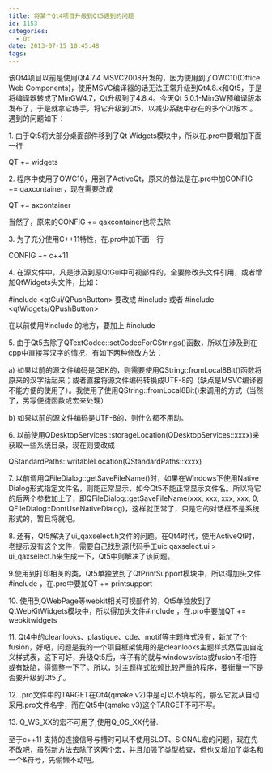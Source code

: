 ```yaml
---
title: 将某个Qt4项目升级到Qt5遇到的问题
id: 1153
categories:
  - Qt
date: 2013-07-15 10:45:48
tags:
---
```


该Qt4项目以前是使用Qt4.7.4 MSVC2008开发的，因为使用到了OWC10(Office Web Components)，使用MSVC编译器的话无法正常升级到Qt4.8.x和Qt5，于是将编译器转成了MinGW4.7，Qt升级到了4.8.4。今天Qt 5.0.1-MinGW预编译版本发布了，于是就拿它练手，将它升级到Qt5，以减少系统中存在的多个Qt版本 。遇到的问题如下：

1\.  由于Qt5将大部分桌面部件移到了Qt Widgets模块中，所以在.pro中要增加下面一行

QT += widgets

2\. 程序中使用了OWC10，用到了ActiveQt，原来的做法是在.pro中加CONFIG += qaxcontainer，现在需要改成

QT += axcontainer

当然了，原来的CONFIG += qaxcontainer也将去除

3\. 为了充分使用C++11特性，在.pro中加下面一行

CONFIG += c++11

4\. 在源文件中，凡是涉及到原QtGui中可视部件的，全要修改头文件引用，或者增加QtWidgets头文件，比如：

#include <qtGui/QPushButton>  要改成  #include <qpushButton>  或者  #include <qtWidgets/QPushButton>

在以前使用#include <qtGui>的地方，要加上 #include <qtWidgets>

5\. 由于Qt5去除了QTextCodec::setCodecForCStrings()函数，所以在涉及到在cpp中直接写汉字的情况，有如下两种修改方法：

a)  如果以前的源文件编码是GBK的，则需要使用QString::fromLocal8Bit()函数将原来的汉字括起来；或者直接将源文件编码转换成UTF-8的（缺点是MSVC编译器不能方便的使用了）。我使用了使用QString::fromLocal8Bit()来调用的方式（当然了，另写便捷函数或宏来处理）

b) 如果以前的源文件编码是UTF-8的，则什么都不用动。

6\. 以前使用QDesktopServices::storageLocation(QDesktopServices::xxxx)来获取一些系统目录，现在则要改成

QStandardPaths::writableLocation(QStandardPaths::xxxx)

7\. 以前调用QFileDialog::getSaveFileName()时，如果在Windows下使用Native Dialog形式指定文件名，则能正常显示，如今Qt5不能正常显示文件名。所以将它的后两个参数加上了，即QFileDialog::getSaveFileName(xxx, xxx, xxx, xxx, 0, QFileDialog::DontUseNativeDialog)，这样就正常了，只是它的对话框不是系统形式的，暂且将就吧。

8\. 还有，Qt5解决了ui_qaxselect.h文件的问题。在Qt4时代，使用ActiveQt时，老提示没有这个文件，需要自己找到源代码手工uic qaxselect.ui > ui_qaxselect.h来生成一下，Qt5中则解决了该问题。

9.使用到打印相关的类，Qt5单独放到了QtPrintSupport模块中，所以得加头文件#include <qtPrintSupport>，在.pro中要加QT += printsupport

10\. 使用到QWebPage等webkit相关可视部件的，Qt5单独放到了QtWebKitWidgets模块中，所以得加头文件#include <qtWebKitWidgets>，在.pro中要加QT += webkitwidgets

11\. Qt4中的cleanlooks、plastique、cde、motif等主题样式没有，新加了个fusion，好吧，问题是我的一个项目框架使用的是cleanlooks主题样式然后加自定义样式表，这下可好，升级Qt5后，样子有的就与windowsvista或fusion不相符或有缺陷，得调整一下了。所以，对主题样式依赖比较严重的程序，要衡量一下是否要升级到Qt5了。

12\. .pro文件中的TARGET在Qt4(qmake v2)中是可以不填写的，那么它就从自动采用.pro文件名字，而在Qt5中(qmake v3)这个TARGET不可不写。

13\. Q_WS_XX的宏不可用了,使用Q_OS_XX代替.

至于c++11 支持的连接信号与槽时可以不使用SLOT、SIGNAL宏的问题，现在先不改吧，虽然新方法去除了这两个宏，并且加强了类型检查，但也又增加了类名和一个&符号，先偷懒不动吧。